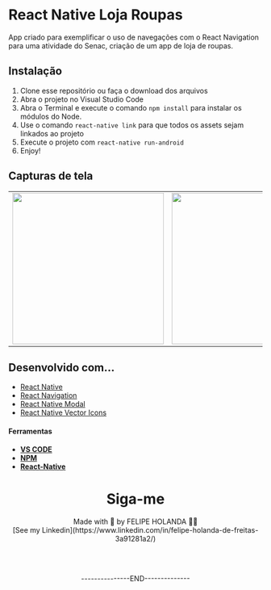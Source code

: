 # React Native Loja Roupas
App criado para exemplificar o uso de navegações com o React Navigation para uma atividade do Senac, criação de um app de loja de roupas.

## Instalação
1. Clone esse repositório ou faça o download dos arquivos
2. Abra o projeto no Visual Studio Code
3. Abra o Terminal e execute o comando `npm install` para instalar os módulos do Node.
4. Use o comando `react-native link` para que todos os assets sejam linkados ao projeto
5. Execute o projeto com `react-native run-android`
6. Enjoy!

## Capturas de tela

<table>
 <tr>
    <td><img width="300" src="" ></td>
    <td><img width="300" src="" ></td>
    <td><img width="300" src="" ></td>
    <td><img width="300" src="" ></td>
    <td><img width="300" src="" ></td>
  </tr>
</table>

## Desenvolvido com...

* [React Native](https://reactnative.dev)
* [React Navigation](https://reactnavigation.org)
* [React Native Modal](https://github.com/react-native-modal/react-native-modal)
* [React Native Vector Icons](https://github.com/oblador/react-native-vector-icons)


#### Ferramentas

  - [**VS CODE**](https://code.visualstudio.com/)
  - [**NPM**](https://npm.dev/)
  - [**React-Native**](https://npm.dev/)



  <h1 align="center">Siga-me</h1>
  <p align="center">Made with 💜 by FELIPE HOLANDA 👋🏻 <br>[See my Linkedin](https://www.linkedin.com/in/felipe-holanda-de-freitas-3a91281a2/)</p>
  
  <br><br>
  
   <p align="center">---------------END--------------</p>

